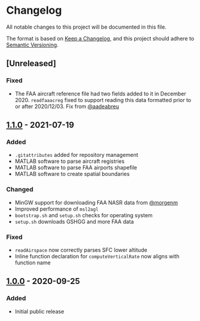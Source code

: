 # Changelog

All notable changes to this project will be documented in this file.

The format is based on [Keep a Changelog](https://keepachangelog.com/en/1.0.0/),
and this project should adhere to [Semantic Versioning](https://semver.org/spec/v2.0.0.html).

## [Unreleased]

### Fixed

- The FAA aircraft reference file had two fields added to it in December 2020. `readfaaacreg` fixed to support reading this data formatted prior to or after 2020/12/03. Fix from [@aadeabreu](https://github.com/aadeabreu)

## [1.1.0] - 2021-07-19

### Added

- `.gitattributes` added for repository management
- MATLAB software to parse aircraft registries
- MATLAB software to parse FAA airports shapefile
- MATLAB software to create spatial boundaries

### Changed

- MinGW support for downloading FAA NASR data from [@morgenm](https://github.com/morgenm)
- Improved performance of `msl2agl`
- `bootstrap.sh` and `setup.sh` checks for operating system
- `setup.sh` downloads GSHGG and more FAA data

### Fixed

- `readAirspace` now correctly parses SFC lower altitude
- Inline function declaration for `computeVerticalRate` now aligns with function name

## [1.0.0] - 2020-09-25

### Added

- Initial public release

[1.1.0]: https://github.com/Airspace-Encounter-Models/em-core/releases/tag/v1.1
[1.0.0]: https://github.com/Airspace-Encounter-Models/em-core/releases/tag/v1.0
